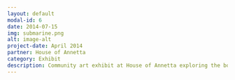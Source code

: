 ```yaml
---
layout: default
modal-id: 6
date: 2014-07-15
img: submarine.png
alt: image-alt
project-date: April 2014
partner: House of Annetta
category: Exhibit
description: Community art exhibit at House of Annetta exploring the boundaries between AR, VR, and IRL.
---
```

